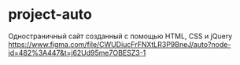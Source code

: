 # project-auto
Одностраничный сайт созданный с помощью HTML, CSS и jQuery
https://www.figma.com/file/CWUDiucFrFNXtLR3P9BneJ/auto?node-id=482%3A447&t=j62Ud95me7OBESZ3-1
